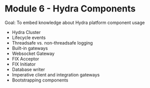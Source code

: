 # Module 6 - Hydra Components

Goal: To embed knowledge about Hydra platform component usage

- Hydra Cluster
- Lifecycle events
- Threadsafe vs. non-threadsafe logging
- Built-in gateways
- Websocket Gateway
- FIX Acceptor
- FIX Initiator
- Database writer
- Imperative client and integration gateways
- Bootstrapping components
